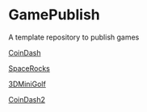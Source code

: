 # GamePublish
A template repository to publish games

[CoinDash](https://wcu-cs-cooperlab.github.io/demo-games-MichalBienias/player_scene/index.html)

[SpaceRocks](https://wcu-cs-cooperlab.github.io/demo-games-MichalBienias/spacerocks/index.html)

[3DMiniGolf](https://wcu-cs-cooperlab.github.io/demo-games-MichalBienias/3dminigolf/index.html)

[CoinDash2](https://wcu-cs-cooperlab.github.io/demo-games-MichalBienias/coindash/player_scene/index.html)
